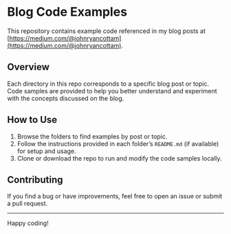 # Blog Code Examples

This repository contains example code referenced in my blog posts at [https://medium.com/@johnryancottam](https://medium.com/@johnryancottam).

## Overview

Each directory in this repo corresponds to a specific blog post or topic. Code samples are provided to help you better understand and experiment with the concepts discussed on the blog.

## How to Use

1. Browse the folders to find examples by post or topic.
2. Follow the instructions provided in each folder’s `README.md` (if available) for setup and usage.
3. Clone or download the repo to run and modify the code samples locally.

## Contributing

If you find a bug or have improvements, feel free to open an issue or submit a pull request.

---

Happy coding!
